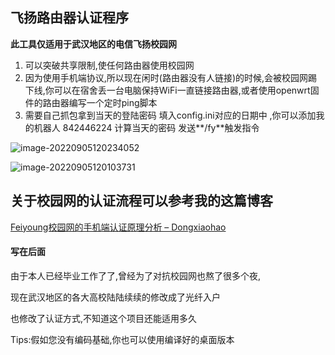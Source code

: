 ## 飞扬路由器认证程序

**此工具仅适用于武汉地区的电信飞扬校园网**

1. 可以突破共享限制,使任何路由器使用校园网
2. 因为使用手机端协议,所以现在闲时(路由器没有人链接)的时候,会被校园网踢下线,你可以在宿舍丢一台电脑保持WiFi一直链接路由器,或者使用openwrt固件的路由器编写一个定时ping脚本
3. 需要自己抓包拿到当天的登陆密码 填入config.ini对应的日期中 ,你可以添加我的机器人 842446224 计算当天的密码 发送**/fy**触发指令

![image-20220905120234052](http://bucket.dongxiaohao.top/image-20220905120234052.png)

![image-20220905120103731](http://bucket.dongxiaohao.top/image-20220905120103731.png)





## 关于校园网的认证流程可以参考我的这篇博客

[Feiyoung校园网的手机端认证原理分析 – Dongxiaohao](https://dongxiaohao.top/2021/11/19/feiyoung校园网的手机端认证原理分析/)



#### 写在后面

由于本人已经毕业工作了了,曾经为了对抗校园网也熬了很多个夜,

现在武汉地区的各大高校陆陆续续的修改成了光纤入户

也修改了认证方式,不知道这个项目还能适用多久



Tips:假如您没有编码基础,你也可以使用编译好的桌面版本

